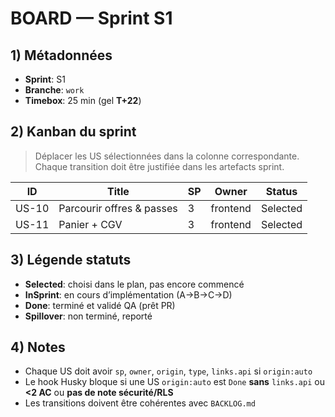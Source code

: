 # BOARD — Sprint S1

## 1) Métadonnées

- **Sprint**: S1
- **Branche**: `work`
- **Timebox**: 25 min (gel **T+22**)

## 2) Kanban du sprint

> Déplacer les US sélectionnées dans la colonne correspondante. Chaque transition doit être justifiée dans les artefacts sprint.

| ID    | Title                     | SP  | Owner    | Status   |
| ----- | ------------------------- | --- | -------- | -------- |
| US-10 | Parcourir offres & passes | 3   | frontend | Selected |
| US-11 | Panier + CGV              | 3   | frontend | Selected |

## 3) Légende statuts

- **Selected**: choisi dans le plan, pas encore commencé
- **InSprint**: en cours d’implémentation (A→B→C→D)
- **Done**: terminé et validé QA (prêt PR)
- **Spillover**: non terminé, reporté

## 4) Notes

- Chaque US doit avoir `sp`, `owner`, `origin`, `type`, `links.api` si `origin:auto`
- Le hook Husky bloque si une US `origin:auto` est `Done` **sans** `links.api` ou **<2 AC** ou **pas de note sécurité/RLS**
- Les transitions doivent être cohérentes avec `BACKLOG.md`
